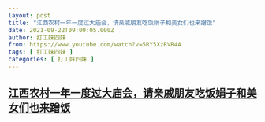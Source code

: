 ```yaml
---
layout: post
title: "江西农村一年一度过大庙会，请亲戚朋友吃饭娟子和美女们也来蹭饭"
date: 2021-09-22T09:00:05.000Z
author: 打工妹四妹
from: https://www.youtube.com/watch?v=5RY5XzRVR4A
tags: [ 打工妹四妹 ]
categories: [ 打工妹四妹 ]
---
```

<!--1632301205000-->
[江西农村一年一度过大庙会，请亲戚朋友吃饭娟子和美女们也来蹭饭](https://www.youtube.com/watch?v=5RY5XzRVR4A)
------

<div>

</div>
